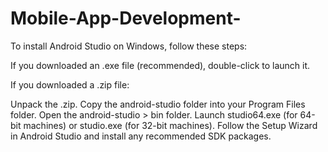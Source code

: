# Mobile-App-Development-


To install Android Studio on Windows, follow these steps:

If you downloaded an .exe file (recommended), double-click to launch it.

If you downloaded a .zip file:

Unpack the .zip.
Copy the android-studio folder into your Program Files folder.
Open the android-studio > bin folder.
Launch studio64.exe (for 64-bit machines) or studio.exe (for 32-bit machines).
Follow the Setup Wizard in Android Studio and install any recommended SDK packages.
